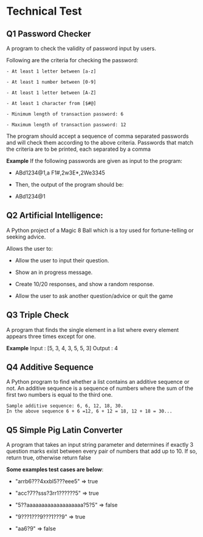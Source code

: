 # Technical Test

## Q1 Password Checker

A program to check the validity of password input by users.

Following are the criteria for checking the password:

    - At least 1 letter between [a-z]

    - At least 1 number between [0-9]

    - At least 1 letter between [A-Z]

    - At least 1 character from [$#@]

    - Minimum length of transaction password: 6

    - Maximum length of transaction password: 12

The program should accept a sequence of comma separated passwords and will check them according to the above criteria. Passwords that match the criteria are to be printed, each separated by a comma

**Example**
If the following passwords are given as input to the program:

- ABd1234@1,a F1#,2w3E*,2We3345

- Then, the output of the program should be:

- ABd1234@1

## Q2 Artificial Intelligence:

 A Python project of a Magic 8 Ball which is a toy used for fortune-telling or  seeking advice.  

 >
   Allows the user to:

- Allow the user to input their question.  

- Show an in progress message.  

- Create 10/20 responses, and show a random response.

- Allow the user to ask another question/advice or quit the game

## Q3 Triple Check

A program that finds the single element in a list where every element  appears three times except for one.

**Example**
    Input : [5, 3, 4, 3, 5, 5, 3]
    Output : 4

## Q4 Additive Sequence

A Python program to find whether a list contains an additive sequence or not.
An additive sequence is a sequence of numbers where the sum of the first two numbers is equal to the third one.

>
    Sample additive sequence: 6, 6, 12, 18, 30.
    In the above sequence 6 + 6 =12, 6 + 12 = 18, 12 + 18 = 30...

## Q5 Simple Pig Latin Converter

A program that takes an input string parameter and determines if exactly 3 question marks exist between every pair of numbers that add up to 10. If so, return true, otherwise return false

>
   **Some examples test cases are below**:

- "arrb6???4xxbl5???eee5" => true

- "acc?7??sss?3rr1??????5" => true

- "5??aaaaaaaaaaaaaaaaaaa?5?5" => false

- "9???1???9???1???9" => true

- "aa6?9" => false

